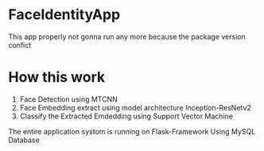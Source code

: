 ﻿# FaceIdentityApp
This app properly not gonna run any more because the package version confict
# How this work
  1. Face Detection using MTCNN
  2. Face Embedding extract using model architecture Inception-ResNetv2
  3. Classify the Extracted Emdedding using Support Vector Machine

The entire application systom is running on Flask-Framework
Using MySQL Database
